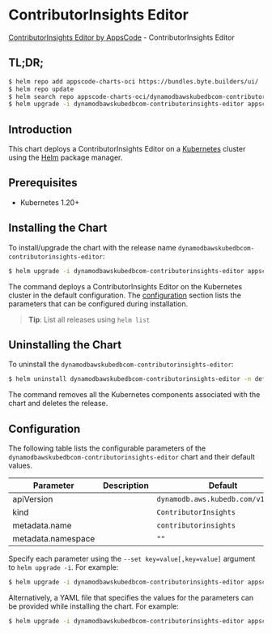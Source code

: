 # ContributorInsights Editor

[ContributorInsights Editor by AppsCode](https://byte.builders) - ContributorInsights Editor

## TL;DR;

```bash
$ helm repo add appscode-charts-oci https://bundles.byte.builders/ui/
$ helm repo update
$ helm search repo appscode-charts-oci/dynamodbawskubedbcom-contributorinsights-editor --version=v0.4.20
$ helm upgrade -i dynamodbawskubedbcom-contributorinsights-editor appscode-charts-oci/dynamodbawskubedbcom-contributorinsights-editor -n default --create-namespace --version=v0.4.20
```

## Introduction

This chart deploys a ContributorInsights Editor on a [Kubernetes](http://kubernetes.io) cluster using the [Helm](https://helm.sh) package manager.

## Prerequisites

- Kubernetes 1.20+

## Installing the Chart

To install/upgrade the chart with the release name `dynamodbawskubedbcom-contributorinsights-editor`:

```bash
$ helm upgrade -i dynamodbawskubedbcom-contributorinsights-editor appscode-charts-oci/dynamodbawskubedbcom-contributorinsights-editor -n default --create-namespace --version=v0.4.20
```

The command deploys a ContributorInsights Editor on the Kubernetes cluster in the default configuration. The [configuration](#configuration) section lists the parameters that can be configured during installation.

> **Tip**: List all releases using `helm list`

## Uninstalling the Chart

To uninstall the `dynamodbawskubedbcom-contributorinsights-editor`:

```bash
$ helm uninstall dynamodbawskubedbcom-contributorinsights-editor -n default
```

The command removes all the Kubernetes components associated with the chart and deletes the release.

## Configuration

The following table lists the configurable parameters of the `dynamodbawskubedbcom-contributorinsights-editor` chart and their default values.

|     Parameter      | Description |                    Default                    |
|--------------------|-------------|-----------------------------------------------|
| apiVersion         |             | <code>dynamodb.aws.kubedb.com/v1alpha1</code> |
| kind               |             | <code>ContributorInsights</code>              |
| metadata.name      |             | <code>contributorinsights</code>              |
| metadata.namespace |             | <code>""</code>                               |


Specify each parameter using the `--set key=value[,key=value]` argument to `helm upgrade -i`. For example:

```bash
$ helm upgrade -i dynamodbawskubedbcom-contributorinsights-editor appscode-charts-oci/dynamodbawskubedbcom-contributorinsights-editor -n default --create-namespace --version=v0.4.20 --set apiVersion=dynamodb.aws.kubedb.com/v1alpha1
```

Alternatively, a YAML file that specifies the values for the parameters can be provided while
installing the chart. For example:

```bash
$ helm upgrade -i dynamodbawskubedbcom-contributorinsights-editor appscode-charts-oci/dynamodbawskubedbcom-contributorinsights-editor -n default --create-namespace --version=v0.4.20 --values values.yaml
```
